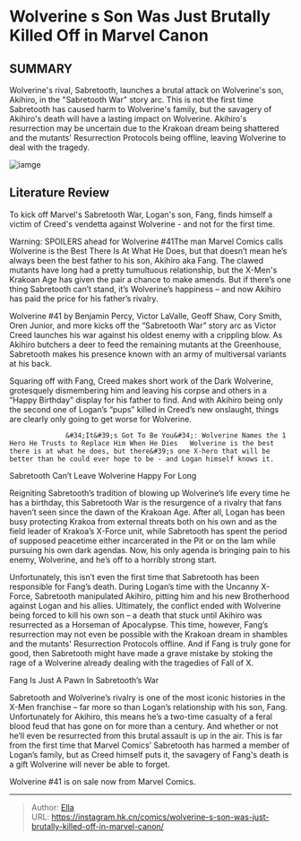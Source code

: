 # Wolverine s Son Was Just Brutally Killed Off in Marvel Canon


## SUMMARY 



  Wolverine&#39;s rival, Sabretooth, launches a brutal attack on Wolverine&#39;s son, Akihiro, in the &#34;Sabretooth War&#34; story arc.   This is not the first time Sabretooth has caused harm to Wolverine&#39;s family, but the savagery of Akihiro&#39;s death will have a lasting impact on Wolverine.   Akihiro&#39;s resurrection may be uncertain due to the Krakoan dream being shattered and the mutants&#39; Resurrection Protocols being offline, leaving Wolverine to deal with the tragedy.  

![iamge](https://static1.srcdn.com/wordpress/wp-content/uploads/2022/06/Wolverine-with-claws-and-daken-his-son.jpg)

## Literature Review

To kick off Marvel&#39;s Sabretooth War, Logan&#39;s son, Fang, finds himself a victim of Creed&#39;s vendetta against Wolverine - and not for the first time.




Warning: SPOILERS ahead for Wolverine #41The man Marvel Comics calls Wolverine is the Best There Is At What He Does, but that doesn’t mean he’s always been the best father to his son, Akihiro aka Fang. The clawed mutants have long had a pretty tumultuous relationship, but the X-Men&#39;s Krakoan Age has given the pair a chance to make amends. But if there’s one thing Sabretooth can’t stand, it’s Wolverine’s happiness – and now Akihiro has paid the price for his father’s rivalry.




Wolverine #41 by Benjamin Percy, Victor LaValle, Geoff Shaw, Cory Smith, Oren Junior, and more kicks off the “Sabretooth War” story arc as Victor Creed launches his war against his oldest enemy with a crippling blow. As Akihiro butchers a deer to feed the remaining mutants at the Greenhouse, Sabretooth makes his presence known with an army of multiversal variants at his back.



          

Squaring off with Fang, Creed makes short work of the Dark Wolverine, grotesquely dismembering him and leaving his corpse and others in a “Happy Birthday” display for his father to find. And with Akihiro being only the second one of Logan’s “pups” killed in Creed’s new onslaught, things are clearly only going to get worse for Wolverine.




                  &#34;It&#39;s Got To Be You&#34;: Wolverine Names the 1 Hero He Trusts to Replace Him When He Dies   Wolverine is the best there is at what he does, but there&#39;s one X-hero that will be better than he could ever hope to be - and Logan himself knows it.   


 Sabretooth Can’t Leave Wolverine Happy For Long 
          

Reigniting Sabretooth’s tradition of blowing up Wolverine’s life every time he has a birthday, this Sabretooth War is the resurgence of a rivalry that fans haven’t seen since the dawn of the Krakoan Age. After all, Logan has been busy protecting Krakoa from external threats both on his own and as the field leader of Krakoa’s X-Force unit, while Sabretooth has spent the period of supposed peacetime either incarcerated in the Pit or on the lam while pursuing his own dark agendas. Now, his only agenda is bringing pain to his enemy, Wolverine, and he’s off to a horribly strong start.




Unfortunately, this isn’t even the first time that Sabretooth has been responsible for Fang’s death. During Logan’s time with the Uncanny X-Force, Sabretooth manipulated Akihiro, pitting him and his new Brotherhood against Logan and his allies. Ultimately, the conflict ended with Wolverine being forced to kill his own son – a death that stuck until Akihiro was resurrected as a Horseman of Apocalypse. This time, however, Fang’s resurrection may not even be possible with the Krakoan dream in shambles and the mutants&#39; Resurrection Protocols offline. And if Fang is truly gone for good, then Sabretooth might have made a grave mistake by stoking the rage of a Wolverine already dealing with the tragedies of Fall of X.



 Fang Is Just A Pawn In Sabretooth’s War 
          

Sabretooth and Wolverine’s rivalry is one of the most iconic histories in the X-Men franchise – far more so than Logan’s relationship with his son, Fang. Unfortunately for Akihiro, this means he’s a two-time casualty of a feral blood feud that has gone on for more than a century. And whether or not he’ll even be resurrected from this brutal assault is up in the air. This is far from the first time that Marvel Comics’ Sabretooth has harmed a member of Logan’s family, but as Creed himself puts it, the savagery of Fang&#39;s death is a gift Wolverine will never be able to forget.






Wolverine #41 is on sale now from Marvel Comics.





---

> Author: [Ella](https://instagram.hk.cn/)  
> URL: https://instagram.hk.cn/comics/wolverine-s-son-was-just-brutally-killed-off-in-marvel-canon/  

